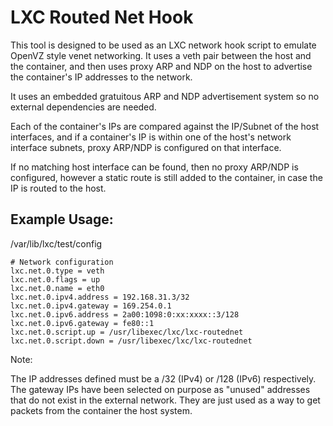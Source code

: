 # LXC Routed Net Hook

This tool is designed to be used as an LXC network hook script to emulate OpenVZ style venet networking.
It uses a veth pair between the host and the container, and then uses proxy ARP and NDP on the host
to advertise the container's IP addresses to the network.

It uses an embedded gratuitous ARP and NDP advertisement system so no external dependencies are needed.

Each of the container's IPs are compared against the IP/Subnet of the host interfaces, and if a container's IP is within one of the host's network interface subnets, proxy ARP/NDP is configured on that interface.

If no matching host interface can be found, then no proxy ARP/NDP is configured, however a static route is still added to the container, in case the IP is routed to the host.

## Example Usage:

/var/lib/lxc/test/config
```
# Network configuration
lxc.net.0.type = veth
lxc.net.0.flags = up
lxc.net.0.name = eth0
lxc.net.0.ipv4.address = 192.168.31.3/32
lxc.net.0.ipv4.gateway = 169.254.0.1
lxc.net.0.ipv6.address = 2a00:1098:0:xx:xxxx::3/128
lxc.net.0.ipv6.gateway = fe80::1
lxc.net.0.script.up = /usr/libexec/lxc/lxc-routednet
lxc.net.0.script.down = /usr/libexec/lxc/lxc-routednet
```

Note:

The IP addresses defined must be a /32 (IPv4) or /128 (IPv6) respectively.
The gateway IPs have been selected on purpose as "unused" addresses that do not exist in the external network.
They are just used as a way to get packets from the container the host system. 
